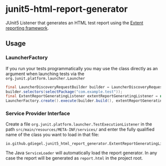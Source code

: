 # junit5-html-report-generator

JUnit5 Listener that generates an HTML test report using
the [Extent reporting framework](https://www.extentreports.com/).

## Usage

### LauncherFactory

If you run your tests programmatically you may use the class directly as an argument when launching tests via
the `org.junit.platform.launcher.Launcher`

```java
final LauncherDiscoveryRequestBuilder builder = LauncherDiscoveryRequestBuilder.request();
builder.selectors(selectPackage("com.example.test"));
final ExtentReportGeneratingListener extentReportGeneratingListener = new ExtentReportGeneratingListener();
LauncherFactory.create().execute(builder.build(), extentReportGeneratingListener);
```

### Service Provider Interface

Create a file `org.junit.platform.launcher.TestExecutionListener` in the path `src/main/resources/META-INF/services/`
and enter the fully qualified name of the class you want to load in that file:

```
io.github.gdiegel.junit5_html_report_generator.ExtentReportGeneratingListener
```

The Java `ServiceLoader` will automatically load the report generator. In any case the report will be generated
as `report.html` in the project root.

